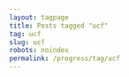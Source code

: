 ```yaml
---
layout: tagpage
title: Posts tagged "ucf"
tag: ucf
slug: ucf
robots: noindex
permalink: /progress/tag/ucf
---
```

